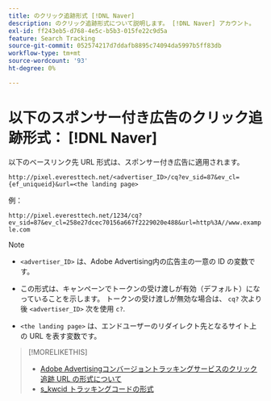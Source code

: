 ```yaml
---
title: のクリック追跡形式 [!DNL Naver]
description: のクリック追跡形式について説明します。 [!DNL Naver] アカウント。
exl-id: ff243eb5-d768-4e5c-b5b3-015fe22c9d5a
feature: Search Tracking
source-git-commit: 052574217d7ddafb8895c74094da5997b5ff83db
workflow-type: tm+mt
source-wordcount: '93'
ht-degree: 0%

---
```


# 以下のスポンサー付き広告のクリック追跡形式： [!DNL Naver]

以下のベースリンク先 URL 形式は、スポンサー付き広告に適用されます。

`http://pixel.everesttech.net/<advertiser_ID>/cq?ev_sid=87&ev_cl={ef_uniqueid}&url=<the landing page>`

例：

`http://pixel.everesttech.net/1234/cq?ev_sid=87&ev_cl=258e27dcec70156a667f2229020e488&url=http%3A//www.example.com`

>[!NOTE]
>
>* `<advertiser_ID>` は、Adobe Advertising内の広告主の一意の ID の変数です。
>
>* この形式は、キャンペーンでトークンの受け渡しが有効（デフォルト）になっていることを示します。 トークンの受け渡しが無効な場合は、 `cq?` 次より後 `<advertiser_ID>` 次を使用 `c?`.
>
* `<the landing page>` は、エンドユーザーのリダイレクト先となるサイト上の URL を表す変数です。

>[!MORELIKETHIS]
>
>* [Adobe Advertisingコンバージョントラッキングサービスのクリック追跡 URL の形式について](formats-click-tracking-about.md)
>* [s\_kwcid トラッキングコードの形式](skwcid-tracking-parameter.md)
